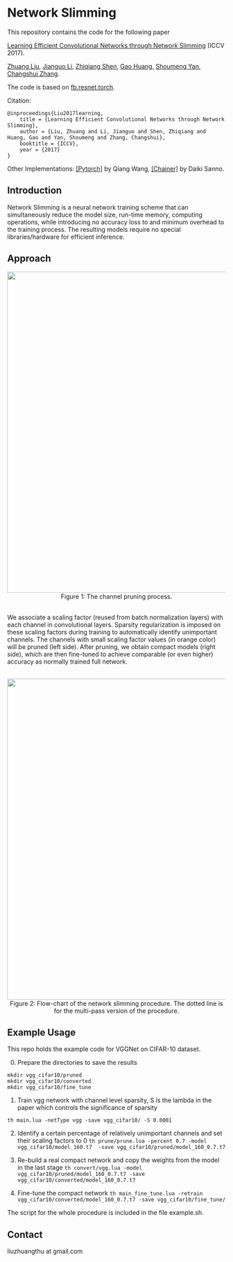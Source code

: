 # Network Slimming

This repository contains the code for the following paper 

[Learning Efficient Convolutional Networks through Network Slimming](http://openaccess.thecvf.com/content_ICCV_2017/papers/Liu_Learning_Efficient_Convolutional_ICCV_2017_paper.pdf) (ICCV 2017).

[Zhuang Liu](https://liuzhuang13.github.io/), [Jianguo Li](https://sites.google.com/site/leeplus/), [Zhiqiang Shen](http://zhiqiangshen.com), [Gao Huang](http://www.cs.cornell.edu/~gaohuang/), [Shoumeng Yan](https://scholar.google.com/citations?user=f0BtDUQAAAAJ&hl=en), [Changshui Zhang](http://bigeye.au.tsinghua.edu.cn/english/Introduction.html).

The code is based on [fb.resnet.torch](https://github.com/facebook/fb.resnet.torch).

Citation:

	@inproceedings{Liu2017learning,
		title = {Learning Efficient Convolutional Networks through Network Slimming},
		author = {Liu, Zhuang and Li, Jianguo and Shen, Zhiqiang and Huang, Gao and Yan, Shoumeng and Zhang, Changshui},
		booktitle = {ICCV},
		year = {2017}
	}


Other Implementations:
[[Pytorch]](https://github.com/foolwood/pytorch-slimming) by Qiang Wang, [[Chainer]](https://github.com/dsanno/chainer-slimming) by Daiki Sanno.



## Introduction


Network Slimming is a neural network training scheme that can simultaneously reduce the model size, run-time memory, computing operations, while introducing no accuracy loss to and minimum overhead to the training process. The resulting models require no special libraries/hardware for efficient inference.



## Approach
<div align=center>
<img src="https://user-images.githubusercontent.com/8370623/29604272-d56a73f4-879b-11e7-80ea-0702de6bd584.jpg" width="740">
</div>

<div align=center>
Figure 1:
 The channel pruning process.
</div> 


<br>

We associate a scaling factor (reused from batch normalization layers) with each channel in convolutional layers. Sparsity
regularization is imposed on these scaling factors during training to automatically identify unimportant channels. The channels with small
scaling factor values (in orange color) will be pruned (left side). After pruning, we obtain compact models (right side), which are then
fine-tuned to achieve comparable (or even higher) accuracy as normally trained full network.

<br>


<div align=center>
<img src="https://user-images.githubusercontent.com/8370623/29604357-18f3ce18-879c-11e7-9204-8ee86f5e7245.jpg" width="740">
</div>

<div align=center>
Figure 2: Flow-chart of the network slimming procedure. The dotted line is for the multi-pass version of the procedure.
</div> 


## Example Usage
  
  
This repo holds the example code for VGGNet on CIFAR-10 dataset. 

 0. Prepare the directories to save the results
```mkdir vgg_cifar10/
mkdir vgg_cifar10/pruned
mkdir vgg_cifar10/converted
mkdir vgg_cifar10/fine_tune
```
 1. Train vgg network with channel level sparsity, S is the lambda in the paper which controls the significance of sparsity

```th main.lua -netType vgg -save vgg_cifar10/ -S 0.0001```

 2. Identify a certain percentage of relatively unimportant channels and set their scaling factors to 0
```th prune/prune.lua -percent 0.7 -model vgg_cifar10/model_160.t7  -save vgg_cifar10/pruned/model_160_0.7.t7```

 3. Re-build a real compact network and copy the weights from the model in the last stage
```th convert/vgg.lua -model vgg_cifar10/pruned/model_160_0.7.t7 -save vgg_cifar10/converted/model_160_0.7.t7```

 4. Fine-tune the compact network 
```th main_fine_tune.lua -retrain vgg_cifar10/converted/model_160_0.7.t7 -save vgg_cifar10/fine_tune/```

The script for the whole procedure is included in the file example.sh.

## Contact
liuzhuangthu at gmail.com




